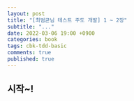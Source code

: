 ```yaml
---
layout: post
title: "[최범균님 테스트 주도 개발] 1 ~ 2장"
subtitle: "..."
date: 2022-03-06 19:00 +0900
categories: book
tags: cbk-tdd-basic
comments: true
published: true
---
```


## 시작~!
